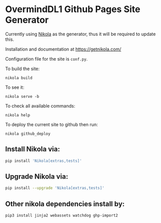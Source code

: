 # OvermindDL1 Github Pages Site Generator

Currently using [Nikola](https://getnikola.com/) as the generator, thus it will be required to update this.

Installation and documentation at https://getnikola.com/

Configuration file for the site is ``conf.py``.

To build the site:
```
nikola build
```

To see it:
```
nikola serve -b
```

To check all available commands:
```
nikola help
```

To deploy the current site to github then run:
```
nikola github_deploy
```


## Install Nikola via:

```bash
pip install 'Nikola[extras,tests]'
```


## Upgrade Nikola via:

```bash
pip install --upgrade 'Nikola[extras,tests]'
```


## Other nikola dependencies install by:

```bash
pip3 install jinja2 webassets watchdog ghp-import2
```
